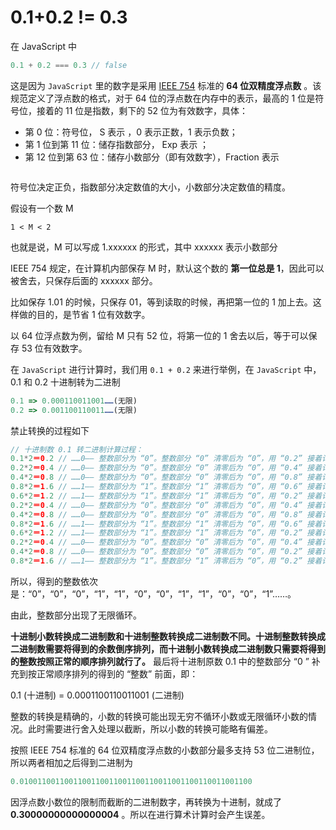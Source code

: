 # 0.1+0.2 != 0.3 

在 JavaScript 中 
```js
0.1 + 0.2 === 0.3 // false
```

这是因为 `JavaScript` 里的数字是采用 [IEEE 754](https://zh.wikipedia.org/wiki/IEEE_754#64%E4%BD%8D%E9%9B%99%E7%B2%BE%E5%BA%A6) 标准的 **64 位双精度浮点数** 。该规范定义了浮点数的格式，对于 64 位的浮点数在内存中的表示，最高的 1 位是符号位，接着的 11 位是指数，剩下的 52 位为有效数字，具体：
 
- 第 0 位：符号位， S 表示 ，0 表示正数，1 表示负数；
- 第 1 位到第 11 位：储存指数部分， Exp 表示 ；
- 第 12 位到第 63 位：储存小数部分（即有效数字），Fraction 表示
    
<img  :src="$withBase('/assets/toInteger_1.png')" />

符号位决定正负，指数部分决定数值的大小，小数部分决定数值的精度。 

假设有一个数 M

`1 < M < 2`

也就是说，M 可以写成 1.xxxxxx 的形式，其中 xxxxxx 表示小数部分

IEEE 754 规定，在计算机内部保存 M 时，默认这个数的 **第一位总是 1**，因此可以被舍去，只保存后面的 xxxxxx 部分。

比如保存 1.01 的时候，只保存 01，等到读取的时候，再把第一位的 1
 加上去。这样做的目的，是节省 1 位有效数字。
 
以 64 位浮点数为例，留给 M 只有 52 位，将第一位的 1 舍去以后，等于可以保存 53 位有效数字。


在 `JavaScript` 进行计算时，我们用 `0.1 + 0.2` 来进行举例，在 `JavaScript` 中，0.1 和 0.2 十进制转为二进制

```js
0.1 => 0.000110011001……(无限)
0.2 => 0.001100110011……(无限)
```

禁止转换的过程如下

```js
// 十进制数 0.1 转二进制计算过程：
0.1*2＝0.2 // ……0—— 整数部分为 “0”。整数部分 “0” 清零后为 “0”，用 “0.2” 接着计算。
0.2*2＝0.4 // ……0—— 整数部分为 “0”。整数部分 “0” 清零后为 “0”，用 “0.4” 接着计算。
0.4*2＝0.8 // ……0—— 整数部分为 “0”。整数部分 “0” 清零后为 “0”，用 “0.8” 接着计算。
0.8*2＝1.6 // ……1—— 整数部分为 “1”。整数部分 “1” 清零后为 “0”，用 “0.6” 接着计算。
0.6*2＝1.2 // ……1—— 整数部分为 “1”。整数部分 “1” 清零后为 “0”，用 “0.2” 接着计算。
0.2*2＝0.4 // ……0—— 整数部分为 “0”。整数部分 “0” 清零后为 “0”，用 “0.4” 接着计算。
0.4*2＝0.8 // ……0—— 整数部分为 “0”。整数部分 “0” 清零后为 “0”，用 “0.8” 接着计算。
0.8*2＝1.6 // ……1—— 整数部分为 “1”。整数部分 “1” 清零后为 “0”，用 “0.6” 接着计算。
0.6*2＝1.2 // ……1—— 整数部分为 “1”。整数部分 “1” 清零后为 “0”，用 “0.2” 接着计算。
0.2*2＝0.4 // ……0—— 整数部分为 “0”。整数部分 “0” 清零后为 “0”，用 “0.4” 接着计算。
0.4*2＝0.8 // ……0—— 整数部分为 “0”。整数部分 “0” 清零后为 “0”，用 “0.2” 接着计算。
0.8*2＝1.6 // ……1—— 整数部分为 “1”。整数部分 “1” 清零后为 “0”，用 “0.2” 接着计算。

```
所以，得到的整数依次是：“0”，“0”，“0”，“1”，“1”，“0”，“0”，“1”，“1”，“0”，“0”，“1”……。

由此，整数部分出现了无限循环。

**十进制小数转换成二进制数和十进制整数转换成二进制数不同。十进制整数转换成二进制数需要将得到的余数倒序排列，而十进制小数转换成二进制数只需要将得到的整数按照正常的顺序排列就行了。** 最后将十进制原数 0.1 中的整数部分 “0
” 补充到按正常顺序排列的得到的 “整数” 前面，即：

0.1 (十进制) = 0.0001100110011001 (二进制)

整数的转换是精确的，小数的转换可能出现无穷不循环小数或无限循环小数的情况。此时需要进行舍入处理以截断，所以小数的转换可能略有偏差。

按照 IEEE 754 标准的 64 位双精度浮点数的小数部分最多支持 53 位二进制位，所以两者相加之后得到二进制为

```js
0.0100110011001100110011001100110011001100110011001100
```

因浮点数小数位的限制而截断的二进制数字，再转换为十进制，就成了 **0.30000000000000004** 。所以在进行算术计算时会产生误差。

